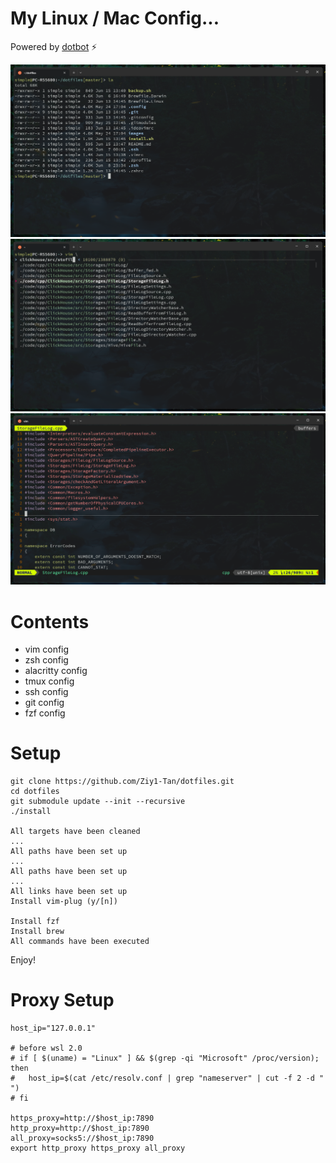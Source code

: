 # My Linux / Mac Config... ️

Powered by [dotbot](https://github.com/anishathalye/dotbot) ⚡

![screen1](images/sc1.png)
![screen2](images/sc2.png)
![screen3](images/sc3.png)

# Contents

- vim config
- zsh config
- alacritty config
- tmux config
- ssh config
- git config
- fzf config

# Setup

```shell
git clone https://github.com/Ziy1-Tan/dotfiles.git
cd dotfiles
git submodule update --init --recursive
./install

All targets have been cleaned
...
All paths have been set up
...
All paths have been set up
...
All links have been set up
Install vim-plug (y/[n])

Install fzf
Install brew
All commands have been executed
```

Enjoy!

# Proxy Setup

```shell
host_ip="127.0.0.1"

# before wsl 2.0
# if [ $(uname) = "Linux" ] && $(grep -qi "Microsoft" /proc/version); then
#   host_ip=$(cat /etc/resolv.conf | grep "nameserver" | cut -f 2 -d " ")
# fi

https_proxy=http://$host_ip:7890
http_proxy=http://$host_ip:7890
all_proxy=socks5://$host_ip:7890
export http_proxy https_proxy all_proxy
```
